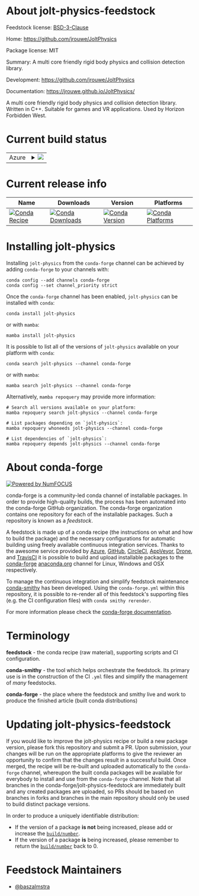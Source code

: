 About jolt-physics-feedstock
============================

Feedstock license: [BSD-3-Clause](https://github.com/conda-forge/jolt-physics-feedstock/blob/main/LICENSE.txt)

Home: https://github.com/jrouwe/JoltPhysics

Package license: MIT

Summary: A multi core friendly rigid body physics and collision detection library.

Development: https://github.com/jrouwe/JoltPhysics

Documentation: https://jrouwe.github.io/JoltPhysics/

A multi core friendly rigid body physics and collision detection library. Written in C++. Suitable for games and VR applications. Used by Horizon Forbidden West.

Current build status
====================


<table>
    
  <tr>
    <td>Azure</td>
    <td>
      <details>
        <summary>
          <a href="https://dev.azure.com/conda-forge/feedstock-builds/_build/latest?definitionId=23108&branchName=main">
            <img src="https://dev.azure.com/conda-forge/feedstock-builds/_apis/build/status/jolt-physics-feedstock?branchName=main">
          </a>
        </summary>
        <table>
          <thead><tr><th>Variant</th><th>Status</th></tr></thead>
          <tbody><tr>
              <td>linux_64</td>
              <td>
                <a href="https://dev.azure.com/conda-forge/feedstock-builds/_build/latest?definitionId=23108&branchName=main">
                  <img src="https://dev.azure.com/conda-forge/feedstock-builds/_apis/build/status/jolt-physics-feedstock?branchName=main&jobName=linux&configuration=linux%20linux_64_" alt="variant">
                </a>
              </td>
            </tr><tr>
              <td>linux_aarch64</td>
              <td>
                <a href="https://dev.azure.com/conda-forge/feedstock-builds/_build/latest?definitionId=23108&branchName=main">
                  <img src="https://dev.azure.com/conda-forge/feedstock-builds/_apis/build/status/jolt-physics-feedstock?branchName=main&jobName=linux&configuration=linux%20linux_aarch64_" alt="variant">
                </a>
              </td>
            </tr><tr>
              <td>osx_64</td>
              <td>
                <a href="https://dev.azure.com/conda-forge/feedstock-builds/_build/latest?definitionId=23108&branchName=main">
                  <img src="https://dev.azure.com/conda-forge/feedstock-builds/_apis/build/status/jolt-physics-feedstock?branchName=main&jobName=osx&configuration=osx%20osx_64_" alt="variant">
                </a>
              </td>
            </tr><tr>
              <td>osx_arm64</td>
              <td>
                <a href="https://dev.azure.com/conda-forge/feedstock-builds/_build/latest?definitionId=23108&branchName=main">
                  <img src="https://dev.azure.com/conda-forge/feedstock-builds/_apis/build/status/jolt-physics-feedstock?branchName=main&jobName=osx&configuration=osx%20osx_arm64_" alt="variant">
                </a>
              </td>
            </tr><tr>
              <td>win_64</td>
              <td>
                <a href="https://dev.azure.com/conda-forge/feedstock-builds/_build/latest?definitionId=23108&branchName=main">
                  <img src="https://dev.azure.com/conda-forge/feedstock-builds/_apis/build/status/jolt-physics-feedstock?branchName=main&jobName=win&configuration=win%20win_64_" alt="variant">
                </a>
              </td>
            </tr>
          </tbody>
        </table>
      </details>
    </td>
  </tr>
</table>

Current release info
====================

| Name | Downloads | Version | Platforms |
| --- | --- | --- | --- |
| [![Conda Recipe](https://img.shields.io/badge/recipe-jolt--physics-green.svg)](https://anaconda.org/conda-forge/jolt-physics) | [![Conda Downloads](https://img.shields.io/conda/dn/conda-forge/jolt-physics.svg)](https://anaconda.org/conda-forge/jolt-physics) | [![Conda Version](https://img.shields.io/conda/vn/conda-forge/jolt-physics.svg)](https://anaconda.org/conda-forge/jolt-physics) | [![Conda Platforms](https://img.shields.io/conda/pn/conda-forge/jolt-physics.svg)](https://anaconda.org/conda-forge/jolt-physics) |

Installing jolt-physics
=======================

Installing `jolt-physics` from the `conda-forge` channel can be achieved by adding `conda-forge` to your channels with:

```
conda config --add channels conda-forge
conda config --set channel_priority strict
```

Once the `conda-forge` channel has been enabled, `jolt-physics` can be installed with `conda`:

```
conda install jolt-physics
```

or with `mamba`:

```
mamba install jolt-physics
```

It is possible to list all of the versions of `jolt-physics` available on your platform with `conda`:

```
conda search jolt-physics --channel conda-forge
```

or with `mamba`:

```
mamba search jolt-physics --channel conda-forge
```

Alternatively, `mamba repoquery` may provide more information:

```
# Search all versions available on your platform:
mamba repoquery search jolt-physics --channel conda-forge

# List packages depending on `jolt-physics`:
mamba repoquery whoneeds jolt-physics --channel conda-forge

# List dependencies of `jolt-physics`:
mamba repoquery depends jolt-physics --channel conda-forge
```


About conda-forge
=================

[![Powered by
NumFOCUS](https://img.shields.io/badge/powered%20by-NumFOCUS-orange.svg?style=flat&colorA=E1523D&colorB=007D8A)](https://numfocus.org)

conda-forge is a community-led conda channel of installable packages.
In order to provide high-quality builds, the process has been automated into the
conda-forge GitHub organization. The conda-forge organization contains one repository
for each of the installable packages. Such a repository is known as a *feedstock*.

A feedstock is made up of a conda recipe (the instructions on what and how to build
the package) and the necessary configurations for automatic building using freely
available continuous integration services. Thanks to the awesome service provided by
[Azure](https://azure.microsoft.com/en-us/services/devops/), [GitHub](https://github.com/),
[CircleCI](https://circleci.com/), [AppVeyor](https://www.appveyor.com/),
[Drone](https://cloud.drone.io/welcome), and [TravisCI](https://travis-ci.com/)
it is possible to build and upload installable packages to the
[conda-forge](https://anaconda.org/conda-forge) [anaconda.org](https://anaconda.org/)
channel for Linux, Windows and OSX respectively.

To manage the continuous integration and simplify feedstock maintenance
[conda-smithy](https://github.com/conda-forge/conda-smithy) has been developed.
Using the ``conda-forge.yml`` within this repository, it is possible to re-render all of
this feedstock's supporting files (e.g. the CI configuration files) with ``conda smithy rerender``.

For more information please check the [conda-forge documentation](https://conda-forge.org/docs/).

Terminology
===========

**feedstock** - the conda recipe (raw material), supporting scripts and CI configuration.

**conda-smithy** - the tool which helps orchestrate the feedstock.
                   Its primary use is in the construction of the CI ``.yml`` files
                   and simplify the management of *many* feedstocks.

**conda-forge** - the place where the feedstock and smithy live and work to
                  produce the finished article (built conda distributions)


Updating jolt-physics-feedstock
===============================

If you would like to improve the jolt-physics recipe or build a new
package version, please fork this repository and submit a PR. Upon submission,
your changes will be run on the appropriate platforms to give the reviewer an
opportunity to confirm that the changes result in a successful build. Once
merged, the recipe will be re-built and uploaded automatically to the
`conda-forge` channel, whereupon the built conda packages will be available for
everybody to install and use from the `conda-forge` channel.
Note that all branches in the conda-forge/jolt-physics-feedstock are
immediately built and any created packages are uploaded, so PRs should be based
on branches in forks and branches in the main repository should only be used to
build distinct package versions.

In order to produce a uniquely identifiable distribution:
 * If the version of a package **is not** being increased, please add or increase
   the [``build/number``](https://docs.conda.io/projects/conda-build/en/latest/resources/define-metadata.html#build-number-and-string).
 * If the version of a package **is** being increased, please remember to return
   the [``build/number``](https://docs.conda.io/projects/conda-build/en/latest/resources/define-metadata.html#build-number-and-string)
   back to 0.

Feedstock Maintainers
=====================

* [@baszalmstra](https://github.com/baszalmstra/)


